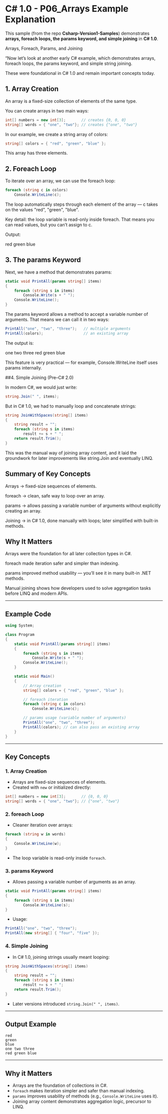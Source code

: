 # C# 1.0 - P06_Arrays Example Explanation

This sample (from the repo **Csharp-Version1-Samples**) demonstrates **arrays, foreach loops, the params keyword, and simple joining** in **C# 1.0**.

Arrays, Foreach, Params, and Joining

“Now let’s look at another early C# example, which demonstrates arrays, foreach loops, the params keyword, and simple string joining.

These were foundational in C# 1.0 and remain important concepts today.

## 1. Array Creation

An array is a fixed-size collection of elements of the same type.

You can create arrays in two main ways:

```csharp
int[] numbers = new int[3];       // creates {0, 0, 0}
string[] words = { "one", "two"}; // creates {"one", "two"}
```

In our example, we create a string array of colors:

```csharp
string[] colors = { "red", "green", "blue" };
```

This array has three elements.

## 2. Foreach Loop

To iterate over an array, we can use the foreach loop:

```csharp
foreach (string c in colors)
    Console.WriteLine(c);
```

The loop automatically steps through each element of the array — c takes on the values "red", "green", "blue".

Key detail: the loop variable is read-only inside foreach. That means you can read values, but you can’t assign to c.

Output:

red
green
blue

## 3. The params Keyword

Next, we have a method that demonstrates params:

```csharp
static void PrintAll(params string[] items)
{
    foreach (string s in items)
        Console.Write(s + " ");
    Console.WriteLine();
}
```

The params keyword allows a method to accept a variable number of arguments.
That means we can call it in two ways:

```csharp
PrintAll("one", "two", "three");   // multiple arguments
PrintAll(colors);                  // an existing array
```

The output is:

one two three
red green blue

This feature is very practical — for example, Console.WriteLine itself uses params internally.

 ##4. Simple Joining (Pre–C# 2.0)

In modern C#, we would just write:

```csharp
string.Join(" ", items);
```

But in C# 1.0, we had to manually loop and concatenate strings:

```csharp
string JoinWithSpaces(string[] items)
{
    string result = "";
    foreach (string s in items)
        result += s + " ";
    return result.Trim();
}
```

This was the manual way of joining array content, and it laid the groundwork for later improvements like string.Join and eventually LINQ.

## Summary of Key Concepts

Arrays → fixed-size sequences of elements.

foreach → clean, safe way to loop over an array.

params → allows passing a variable number of arguments without explicitly creating an array.

Joining → in C# 1.0, done manually with loops; later simplified with built-in methods.

## Why It Matters

Arrays were the foundation for all later collection types in C#.

foreach made iteration safer and simpler than indexing.

params improved method usability — you’ll see it in many built-in .NET methods.

Manual joining shows how developers used to solve aggregation tasks before LINQ and modern APIs.

---

## Example Code

```csharp
using System;

class Program
{
    static void PrintAll(params string[] items)
    {
        foreach (string s in items)
            Console.Write(s + " ");
        Console.WriteLine();
    }

    static void Main()
    {
        // Array creation
        string[] colors = { "red", "green", "blue" };

        // foreach iteration
        foreach (string c in colors)
            Console.WriteLine(c);

        // params usage (variable number of arguments)
        PrintAll("one", "two", "three");
        PrintAll(colors); // can also pass an existing array
    }
}
```

---

## Key Concepts

### 1. Array Creation
- Arrays are fixed-size sequences of elements.
- Created with `new` or initialized directly:

```csharp
int[] numbers = new int[3];       // {0, 0, 0}
string[] words = { "one", "two"}; // {"one", "two"}
```

### 2. foreach Loop
- Cleaner iteration over arrays:

```csharp
foreach (string w in words)
{
    Console.WriteLine(w);
}
```

- The loop variable is read-only inside `foreach`.

### 3. params Keyword
- Allows passing a variable number of arguments as an array.

```csharp
static void PrintAll(params string[] items)
{
    foreach (string s in items)
        Console.WriteLine(s);
}
```

- Usage:
```csharp
PrintAll("one", "two", "three");
PrintAll(new string[] { "four", "five" });
```

### 4. Simple Joining
- In C# 1.0, joining strings usually meant looping:

```csharp
string JoinWithSpaces(string[] items)
{
    string result = "";
    foreach (string s in items)
        result += s + " ";
    return result.Trim();
}
```

- Later versions introduced `string.Join(" ", items)`.

---

## Output Example

```
red
green
blue
one two three 
red green blue 
```

---

## Why it Matters

- Arrays are the foundation of collections in C#.
- `foreach` makes iteration simpler and safer than manual indexing.
- `params` improves usability of methods (e.g., `Console.WriteLine` uses it).
- Joining array content demonstrates aggregation logic, precursor to LINQ.
